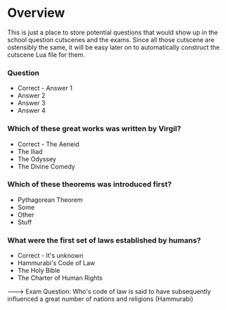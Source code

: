 # Overview
This is just a place to store potential questions that would show up in the school question cutscenes and the exams. Since all those cutscene are ostensibly the same, it will be easy later on to automatically construct the cutscene Lua file for them.

### Question
- Correct - Answer 1
- Answer 2
- Answer 3
- Answer 4


### Which of these great works was written by Virgil?
- Correct - The Aeneid
- The Iliad
- The Odyssey
- The Divine Comedy


### Which of these theorems was introduced first?
- Pythagorean Theorem
- Some
- Other
- Stuff


### What were the first set of laws established by humans?
- Correct - It's unknown
- Hammurabi's Code of Law
- The Holy Bible
- The Charter of Human Rights

--->    Exam Question: Who's code of law is said to have subsequently influenced a great number of nations and religions (Hammurabi)
